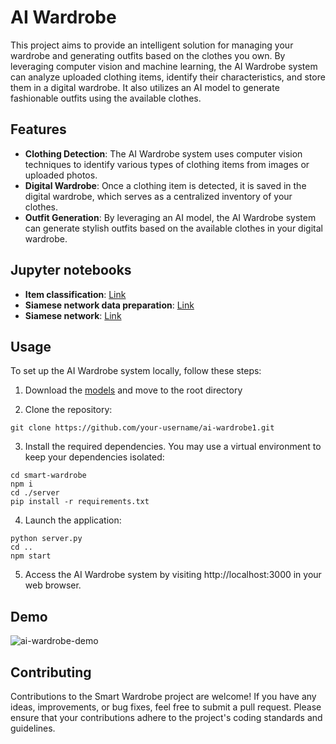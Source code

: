 # AI Wardrobe
This project aims to provide an intelligent solution for managing your wardrobe and generating outfits based on the clothes you own. By leveraging computer vision and machine learning, the AI Wardrobe system can analyze uploaded clothing items, identify their characteristics, and store them in a digital wardrobe. It also utilizes an AI model to generate fashionable outfits using the available clothes.

## Features
* **Clothing Detection**: The AI Wardrobe system uses computer vision techniques to identify various types of clothing items from images or uploaded photos.
* **Digital Wardrobe**: Once a clothing item is detected, it is saved in the digital wardrobe, which serves as a centralized inventory of your clothes.
* **Outfit Generation**: By leveraging an AI model, the AI Wardrobe system can generate stylish outfits based on the available clothes in your digital wardrobe.

## Jupyter notebooks
* **Item classification**: [Link](https://colab.research.google.com/drive/1rBoMSQz3JSipRs9IQRFEHFFgR_rb_uhx?usp=sharing)
*  **Siamese network data preparation**: [Link](https://colab.research.google.com/drive/1VG9TsyyLwghVEmNTNt2e0lSv1n6BZhT6?usp=share_link)
*  **Siamese network**: [Link](https://colab.research.google.com/drive/1suMfgb-5VG7dK852z-YcrP5ZYUHPKYlB?usp=sharing)

## Usage

To set up the AI Wardrobe system locally, follow these steps:

1. Download the [models](https://drive.google.com/file/d/1iR8BF3As2roXZdprnVHAXmc3TuRHzq18/view?usp=share_link) and move to the root directory

2. Clone the repository:
```
git clone https://github.com/your-username/ai-wardrobe1.git
```
3. Install the required dependencies. You may use a virtual environment to keep your dependencies isolated:
```
cd smart-wardrobe
npm i
cd ./server
pip install -r requirements.txt
```
4. Launch the application:
```
python server.py
cd ..
npm start
```
5. Access the AI Wardrobe system by visiting http://localhost:3000 in your web browser.

## Demo

<!--
![smart-wardrobe-demo](https://github.com/kkulykk/smart-wardrobe/assets/72144618/ff8f6b8f-71ac-4dd7-a357-f8d0e085d6b4)
-->

![ai-wardrobe-demo](https://github.com/user-attachments/assets/89679dca-fb7e-42f7-b54f-28d0a2baac1f)



## Contributing
Contributions to the Smart Wardrobe project are welcome! If you have any ideas, improvements, or bug fixes, feel free to submit a pull request. Please ensure that your contributions adhere to the project's coding standards and guidelines.
